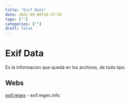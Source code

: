 ```yaml
---
title: "Exif Data"
date: 2022-09-08T18:37:55
tags: [""]
categories: [""]
draft: false
---
```


# Exif Data

Es la informacion que queda en los archivos, de todo tipo.

## Webs

[exif.regex](http://exif.regex.info/exif.cgi) - exif.regex.info.
